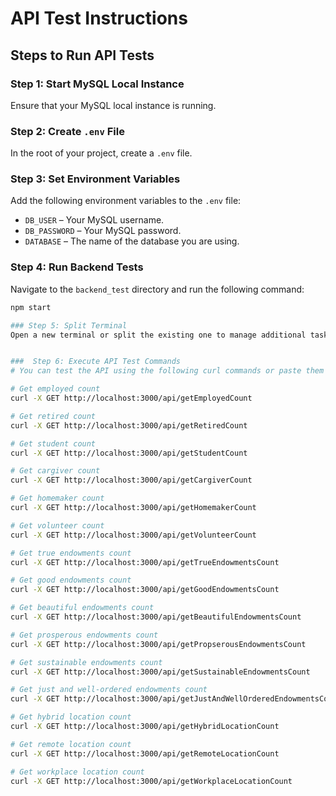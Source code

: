 # API Test Instructions

## Steps to Run API Tests

### Step 1: Start MySQL Local Instance
Ensure that your MySQL local instance is running.

### Step 2: Create `.env` File
In the root of your project, create a `.env` file.

### Step 3: Set Environment Variables
Add the following environment variables to the `.env` file:
- `DB_USER` – Your MySQL username.
- `DB_PASSWORD` – Your MySQL password.
- `DATABASE` – The name of the database you are using.

### Step 4: Run Backend Tests
Navigate to the `backend_test` directory and run the following command:
```bash
npm start

### Step 5: Split Terminal
Open a new terminal or split the existing one to manage additional tasks


###  Step 6: Execute API Test Commands
# You can test the API using the following curl commands or paste them into Postman to see the output

# Get employed count
curl -X GET http://localhost:3000/api/getEmployedCount

# Get retired count
curl -X GET http://localhost:3000/api/getRetiredCount

# Get student count
curl -X GET http://localhost:3000/api/getStudentCount

# Get cargiver count
curl -X GET http://localhost:3000/api/getCargiverCount

# Get homemaker count
curl -X GET http://localhost:3000/api/getHomemakerCount

# Get volunteer count
curl -X GET http://localhost:3000/api/getVolunteerCount

# Get true endowments count
curl -X GET http://localhost:3000/api/getTrueEndowmentsCount

# Get good endowments count
curl -X GET http://localhost:3000/api/getGoodEndowmentsCount

# Get beautiful endowments count
curl -X GET http://localhost:3000/api/getBeautifulEndowmentsCount

# Get prosperous endowments count
curl -X GET http://localhost:3000/api/getPropserousEndowmentsCount

# Get sustainable endowments count
curl -X GET http://localhost:3000/api/getSustainableEndowmentsCount

# Get just and well-ordered endowments count
curl -X GET http://localhost:3000/api/getJustAndWellOrderedEndowmentsCount

# Get hybrid location count
curl -X GET http://localhost:3000/api/getHybridLocationCount

# Get remote location count
curl -X GET http://localhost:3000/api/getRemoteLocationCount

# Get workplace location count
curl -X GET http://localhost:3000/api/getWorkplaceLocationCount

